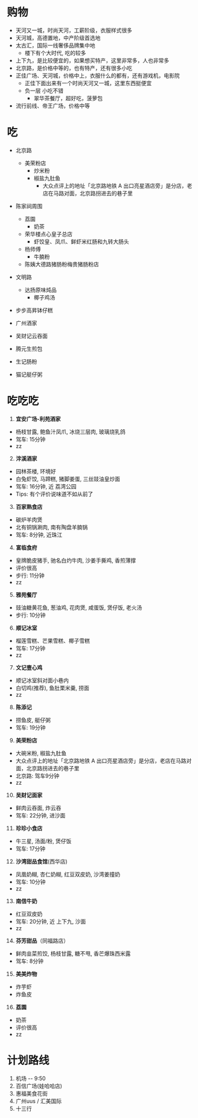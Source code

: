 # 购物
* 天河又一城，时尚天河，工薪阶级，衣服样式很多
* 天河城，高德置地，中产阶级首选地
* 太古汇，国际一线奢侈品牌集中地
  * 楼下有个大时代, 吃的较多
* 上下九，是比较便宜的，如果想买特产，这里非常多，人也非常多
* 北京路，是价格中等的，也有特产，还有很多小吃
* 正佳广场、天河城，价格中上，衣服什么的都有，还有游戏机，电影院
  * 正佳下面出来有一个时尚天河又一城，这里东西挺便宜
  * 负一层 小吃不错
    * 翠华茶餐厅，超好吃，菠萝包
* 流行前线、帝王广场，价格中等


# 吃
* 北京路
  * 美荣粉店
    * 炒米粉
    * 椒盐九肚鱼
      * 大众点评上的地址「北京路地铁 A 出口亮星酒店旁」是分店，老店在马路对面，北京路拐进去的巷子里
* 陈家祠周围
  * 荔園
    * 奶茶
  * 荣华楼点心皇子总店
    * 虾饺皇、凤爪、鲜虾米红肠和九转大肠头
  * 杨师傅
    * 牛腩粉
  * 陈姨大德路猪肠粉梅贵猪肠粉店

* 文明路
  * 达扬原味炖品
    * 椰子鸡汤

* 步步高昇钵仔糕
* 广州酒家
* 吴财记云吞面
* 腾元生煎包
* 生记肠粉
* 猫记艇仔粥

# 吃吃吃
1. **宜安广场-利苑酒家**
  * 杨枝甘露, 鲍鱼汁凤爪, 冰烧三层肉, 玻璃烧乳鸽
  * 驾车: 15分钟
  * zz

2. **泮溪酒家**
  * 园林茶楼, 环境好
  * 白兔虾饺, 马蹄糕, 猪脚姜蛋, 三丝豉油皇炒面
  * 驾车: 16分钟, 近 荔湾公园
  * Tips: 有个评价说味道不如从前了
3. **百家熟食店**
  * 碳炉羊肉煲
  * 北有铜锅涮肉, 南有陶盘羊腩锅
  * 驾车: 8分钟, 近珠江
4. **富临食府**
  * 皇牌脆皮猪手, 驰名白灼牛肉, 沙姜手撕鸡, 香煎薄撑
  * 评价很高
  * 步行: 11分钟
  * zz
5. **雅苑餐厅**
  * 豉油糖黄花鱼, 葱油鸡, 花肉煲, 咸蛋饭, 煲仔饭, 老火汤
  * 步行: 10分钟

6. **顺记冰室**
  * 榴莲雪糕、芒果雪糕、椰子雪糕
  * 驾车: 17分钟
  * zz
7. **文记壹心鸡**
  * 顺记冰室斜对面小巷内
  * 白切鸡(推荐), 鱼肚栗米羹, 捞面
  * zz

8. **陈添记**
  * 捞鱼皮, 艇仔粥
  * 驾车: 19分钟
9. **美荣粉店**
  * 大碗米粉, 椒盐九肚鱼
  * 大众点评上的地址「北京路地铁 A 出口亮星酒店旁」是分店，老店在马路对面，北京路拐进去的巷子里
  * 北京路: 驾车9分钟
  * zz
10. **吴财记面家**
  * 鲜肉云吞面, 炸云吞
  * 驾车: 22分钟, 进沙面
11. **珍珍小食店**
  * 牛三星, 汤面/粉, 煲仔饭
  * 驾车: 17分钟

12. **沙湾甜品食馆**(西华店)
  * 凤凰奶糊, 杏仁奶糊, 红豆双皮奶, 沙湾姜撞奶
  * 驾车: 10分钟
  * zz

13. **南信牛奶**
  * 红豆双皮奶
  * 驾车: 20分钟, 近 上下九, 沙面
  * zz

14. **芬芳甜品**（同福路店）
  * 鲜肉韭菜煎饺, 杨枝甘露, 糖不甩, 香芒爆珠西米露
  * 驾车: 8分钟
15. **美美炸物**
  * 炸芋虾
  * 炸鱼皮
16. **荔園**
  * 奶茶
  * 评价很高
  * zz





# 计划路线
1. 机场 -- 9:50
2. 百信广场(娃哈哈店)
3. 惠福美食花街
4. 广州uus / 汇美国际
5. 十三行

